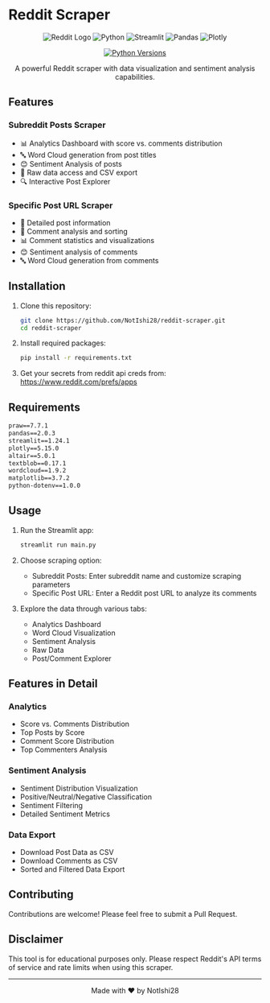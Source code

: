 # Reddit Scraper

<div align="center">

![Reddit Logo](https://img.shields.io/badge/Reddit-FF4500?style=for-the-badge&logo=reddit&logoColor=white)
![Python](https://img.shields.io/badge/Python-3776AB?style=for-the-badge&logo=python&logoColor=white)
![Streamlit](https://img.shields.io/badge/Streamlit-FF4B4B?style=for-the-badge&logo=Streamlit&logoColor=white)
![Pandas](https://img.shields.io/badge/Pandas-150458?style=for-the-badge&logo=pandas&logoColor=white)
![Plotly](https://img.shields.io/badge/Plotly-3F4F75?style=for-the-badge&logo=plotly&logoColor=white)

[![Python Versions](https://img.shields.io/pypi/pyversions/streamlit.svg)](https://pypi.org/project/streamlit/)

A powerful Reddit scraper with data visualization and sentiment analysis capabilities.

</div>

## Features

### Subreddit Posts Scraper
- 📊 Analytics Dashboard with score vs. comments distribution
- 🔤 Word Cloud generation from post titles
- 😊 Sentiment Analysis of posts
- 📑 Raw data access and CSV export
- 🔍 Interactive Post Explorer

### Specific Post URL Scraper
- 📝 Detailed post information
- 💭 Comment analysis and sorting
- 📊 Comment statistics and visualizations
- 😊 Sentiment analysis of comments
- 🔤 Word Cloud generation from comments

## Installation

1. Clone this repository:
   ```bash
   git clone https://github.com/NotIshi28/reddit-scraper.git
   cd reddit-scraper
   ```

2. Install required packages:
   ```bash
   pip install -r requirements.txt
   ```

3. Get your secrets from reddit api creds from: https://www.reddit.com/prefs/apps

## Requirements
```txt
praw==7.7.1
pandas==2.0.3
streamlit==1.24.1
plotly==5.15.0
altair==5.0.1
textblob==0.17.1
wordcloud==1.9.2
matplotlib==3.7.2
python-dotenv==1.0.0
```

## Usage

1. Run the Streamlit app:
   ```bash
   streamlit run main.py
   ```

2. Choose scraping option:
   - Subreddit Posts: Enter subreddit name and customize scraping parameters
   - Specific Post URL: Enter a Reddit post URL to analyze its comments

3. Explore the data through various tabs:
   - Analytics Dashboard
   - Word Cloud Visualization
   - Sentiment Analysis
   - Raw Data
   - Post/Comment Explorer

## Features in Detail

### Analytics
- Score vs. Comments Distribution
- Top Posts by Score
- Comment Score Distribution
- Top Commenters Analysis

### Sentiment Analysis
- Sentiment Distribution Visualization
- Positive/Neutral/Negative Classification
- Sentiment Filtering
- Detailed Sentiment Metrics

### Data Export
- Download Post Data as CSV
- Download Comments as CSV
- Sorted and Filtered Data Export

## Contributing

Contributions are welcome! Please feel free to submit a Pull Request.

## Disclaimer

This tool is for educational purposes only. Please respect Reddit's API terms of service and rate limits when using this scraper.

---

<div align="center">
Made with ❤️ by NotIshi28
</div>